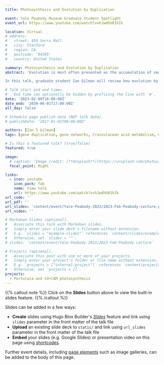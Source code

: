 ```yaml
---
title: Photosynthesis and Evolution by Duplication

event: Yale Peabody Museum Graduate Student Spotlight
event_url: https://www.youtube.com/watch?v=hJwdhU81hIk

location: Virtual
# address:
#   street: 450 Serra Mall
#   city: Stanford
#   region: CA
#   postcode: '94305'
#   country: United States

summary: Photosynthesis and Evolution by Duplication
abstract: 'Evolution is most often presented as the accumulation of small, random changes over many millions of years. It can be difficult to imagine how new, highly ordered features that perform novel functions can arise. Over 50 years ago, a landmark book by Dr. Susumu Ohno popularized the idea that large evolutionary steps could be made over short time scales through the duplication of existing genes, or even the entire genome of an organism. While one gene copy preserves the original role, duplicated genes can explore new ones.

In this talk, graduate student Ian Gilman will review how evolution by duplication has become a hallmark of flowering plants and discuss his research on the evolution of photosynthesis following gene and genome duplication.'

# Talk start and end times.
#   End time can optionally be hidden by prefixing the line with `#`.
date: '2023-02-09T16:00:00Z'
date_end: '2030-06-01T17:00:00Z'
all_day: false

# Schedule page publish date (NOT talk date).
# publishDate: '2017-01-01T00:00:00Z'

authors: [Ian S Gilman]
tags: [gene duplication, gene networks, Crassulacean acid metabolism, C4 photosynthesis, genome duplication, RNAseq]

# Is this a featured talk? (true/false)
featured: true

image:
  # caption: 'Image credit: [**Unsplash**](https://unsplash.com/photos/bzdhc5b3Bxs)'
  focal_point: Right

links:
  - icon: youtube
    icon_pack: fab
    name: View talk
    url: https://www.youtube.com/watch?v=hJwdhU81hIk
url_code: ''
url_pdf: ''
url_slides: 'content/event/Yale-Peabody-2023/2023-Feb-Peabody-Lecture.pdf'
url_video: ''

# Markdown Slides (optional).
#   Associate this talk with Markdown slides.
#   Simply enter your slide deck's filename without extension.
#   E.g. `slides = "example-slides"` references `content/slides/example-slides.md`.
#   Otherwise, set `slides = ""`.
# slides: `content/event/Yale-Peabody-2023/2023-Feb-Peabody-Lecture`

# Projects (optional).
#   Associate this post with one or more of your projects.
#   Simply enter your project's folder or file name without extension.
#   E.g. `projects = ["internal-project"]` references `content/project/deep-learning/index.md`.
#   Otherwise, set `projects = []`.
projects:
  - Portulaca and C4+CAM photosynthesis
---
```


{{% callout note %}}
Click on the **Slides** button above to view the built-in slides feature.
{{% /callout %}}

Slides can be added in a few ways:

- **Create** slides using Hugo Blox Builder's [_Slides_](https://docs.hugoblox.com/reference/content-types/) feature and link using `slides` parameter in the front matter of the talk file
- **Upload** an existing slide deck to `static/` and link using `url_slides` parameter in the front matter of the talk file
- **Embed** your slides (e.g. Google Slides) or presentation video on this page using [shortcodes](https://docs.hugoblox.com/reference/markdown/).

Further event details, including [page elements](https://docs.hugoblox.com/reference/markdown/) such as image galleries, can be added to the body of this page.
